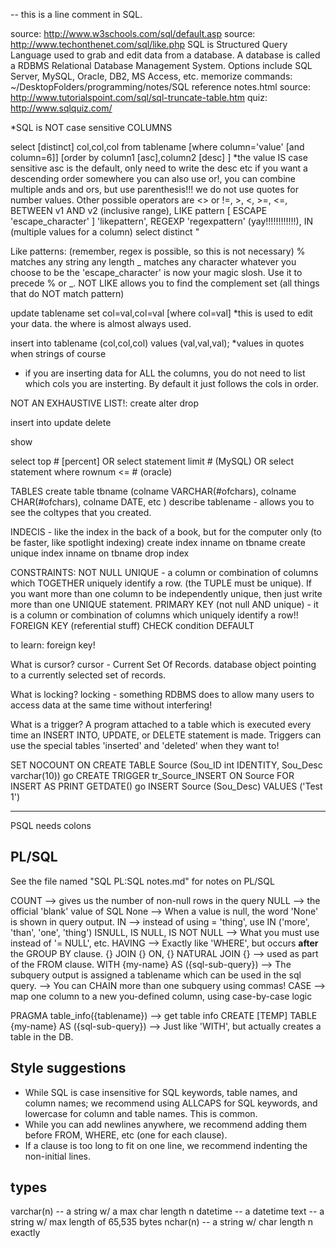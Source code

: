 -- this is a line comment in SQL.

source:
http://www.w3schools.com/sql/default.asp
source:
http://www.techonthenet.com/sql/like.php
SQL is Structured Query Language used to grab and edit data from a database.
A database is called a RDBMS Relational Database Management System.  Options include SQL Server, MySQL, Oracle, DB2, MS Access, etc.
memorize commands:
~/DesktopFolders/programming/notes/SQL reference notes.html
source:
http://www.tutorialspoint.com/sql/sql-truncate-table.htm
quiz:
http://www.sqlquiz.com/

*SQL is NOT case sensitive
COLUMNS

select [distinct] col,col,col from tablename [where column='value' [and column=6]]  [order by column1 [asc],column2 [desc] ]        *the value IS case sensitive
asc is the default, only need to write the desc etc if you want a descending order somewhere
you can also use or!, you can combine multiple ands and ors, but use parenthesis!!!
we do not use quotes for number values.  Other possible operators are <> or !=, >, <, >=, <=, BETWEEN v1 AND v2 (inclusive range), LIKE pattern [ ESCAPE 'escape_character' ] 'likepattern', REGEXP 'regexpattern' (yay!!!!!!!!!!!!), IN (multiple values for a column)
select distinct "

Like patterns: (remember, regex is possible, so this is not necessary)
% matches any string any length
_ matches any character
whatever you choose to be the 'escape_character' is now your magic slosh.  Use it to precede % or _.
NOT LIKE allows you to find the complement set (all things that do NOT match pattern)

update tablename set col=val,col=val [where col=val]      *this is used to edit your data.  the where is almost always used.

insert into tablename (col,col,col) values (val,val,val);    *values in quotes when strings of course
* if you are inserting data for ALL the columns, you do not need to list which cols you are insterting.  By default it just follows the cols in order.


NOT AN EXHAUSTIVE LIST!:
create
alter
drop

insert into
update
delete

show

select top # [percent] OR select statement limit # (MySQL) OR select statement where rownum <= # (oracle)

TABLES
create table tbname (colname VARCHAR(#ofchars), colname CHAR(#ofchars), colname DATE, etc )
describe tablename - allows you to see the coltypes that you created.

INDECIS - like the index in the back of a book, but for the computer only (to be faster, like spotlight indexing)
create index inname on tbname
create unique index inname on tbname
drop index

CONSTRAINTS:
NOT NULL
UNIQUE - a column or combination of columns which TOGETHER uniquely identify a row.  (the TUPLE must be unique).  If you want more than one column to be independently unique, then just write more than one UNIQUE statement.
PRIMARY KEY (not null AND unique) - it is a column or combination of columns which uniquely identify a row!!
FOREIGN KEY (referential stuff)
CHECK condition
DEFAULT

to learn:
foreign key!


What is cursor?
cursor - Current Set Of Records.  database object pointing to a currently selected set of records.

What is locking?
locking - something RDBMS does to allow many users to access data at the same time without interfering!

What is a trigger?
A program attached to a table which is executed every time an INSERT INTO, UPDATE, or DELETE statement is made.  Triggers can use the special tables 'inserted' and 'deleted' when they want to!

SET NOCOUNT ON
CREATE TABLE Source (Sou_ID int IDENTITY, Sou_Desc varchar(10))
go
CREATE TRIGGER tr_Source_INSERT
ON Source
FOR INSERT AS
PRINT GETDATE()
go
INSERT Source (Sou_Desc) VALUES ('Test 1')


-------------------
PSQL
needs colons



PL/SQL
--------
See the file named "SQL PL:SQL notes.md" for notes on PL/SQL




COUNT --> gives us the number of non-null rows in the query
NULL --> the official 'blank' value of SQL
None --> When a value is null, the word 'None' is shown in query output.
IN --> instead of using = 'thing', use IN ('more', 'than', 'one', 'thing')
ISNULL, IS NULL, IS NOT NULL --> What you must use instead of '= NULL', etc.
HAVING --> Exactly like 'WHERE', but occurs **after** the GROUP BY clause.
{} JOIN {} ON, {} NATURAL JOIN {} --> used as part of the FROM clause.
WITH {my-name} AS ({sql-sub-query}) --> The subquery output is assigned a tablename which can be used in the sql query.
                                    --> You can CHAIN more than one subquery using commas!
CASE --> map one column to a new you-defined column, using case-by-case logic

PRAGMA table_info({tablename})  -->  get table info
CREATE [TEMP] TABLE {my-name} AS ({sql-sub-query})  -->  Just like 'WITH', but actually creates a table in the DB.




Style suggestions
------------------------
  * While SQL is case insensitive for SQL keywords, table names, and column names; we recommend using ALLCAPS for SQL keywords, and lowercase for column and table names.  This is common.
  * While you can add newlines anywhere, we recommend adding them before FROM, WHERE, etc (one for each clause).
  * If a clause is too long to fit on one line, we recommend indenting the non-initial lines.




types
----------------
varchar(n)  --  a string w/ a max char length n
datetime  --  a datetime
text  --  a string w/ max length of 65,535 bytes
nchar(n)  --  a string w/ char length n exactly









